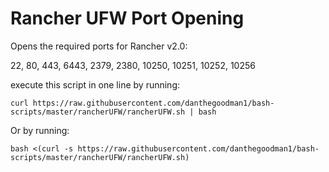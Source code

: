 # Rancher UFW Port Opening
Opens the required ports for Rancher v2.0:

22, 80, 443, 6443, 2379, 2380, 10250, 10251, 10252, 10256

execute this script in one line by running:

`curl https://raw.githubusercontent.com/danthegoodman1/bash-scripts/master/rancherUFW/rancherUFW.sh | bash`



Or by running:

`bash <(curl -s https://raw.githubusercontent.com/danthegoodman1/bash-scripts/master/rancherUFW/rancherUFW.sh)`
